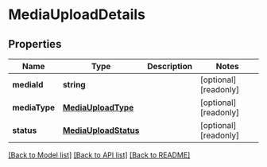 # MediaUploadDetails

## Properties
Name | Type | Description | Notes
------------ | ------------- | ------------- | -------------
**mediaId** | **string** |  | [optional] [readonly] 
**mediaType** | [**MediaUploadType**](MediaUploadType.md) |  | [optional] [readonly] 
**status** | [**MediaUploadStatus**](MediaUploadStatus.md) |  | [optional] [readonly] 

[[Back to Model list]](../README.md#documentation-for-models) [[Back to API list]](../README.md#documentation-for-api-endpoints) [[Back to README]](../README.md)


